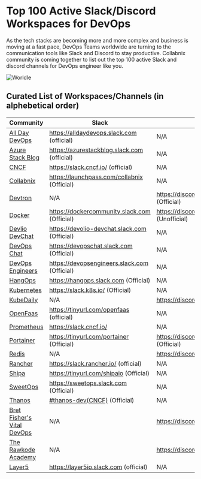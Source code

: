 # Top 100 Active Slack/Discord Workspaces for DevOps 

As the tech stacks are becoming more and more complex and business is moving at a fast pace, DevOps Teams worldwide are turning to the communication tools like Slack and Discord to stay productive. Collabnix community is coming together to list out the top 100 active Slack and discord channels for DevOps engineer like you.

![Worldle](devopschatroom.png)

## Curated List of Workspaces/Channels (in alphebetical order)

| Community  | Slack | Discord |
| ------------- | ------------- | ------------- | 
| [All Day DevOps](https://www.alldaydevops.com) | https://alldaydevops.slack.com (official) | N/A |
| [Azure Stack Blog]() | https://azurestackblog.slack.com (official) | N/A |
| [CNCF](https://cncf.io) | https://slack.cncf.io/ (official) | N/A |
| [Collabnix](https://www.collabnix.com) | https://launchpass.com/collabnix (Official) | N/A |
| [Devtron](https://devtron.ai/) | N/A | https://discord.com/invite/jsRG5qx2gp (Official) |
| [Docker](https://docker.com)   | https://dockercommunity.slack.com (Official)  | https://discord.gg/CVBzBtdY (Unofficial) |
| [Devlio DevChat]() | https://devolio-devchat.slack.com (Official) | N/A | 
| [DevOps Chat](https://devopschat.co) | https://devopschat.slack.com (Official) | N/A | 
| [DevOps Engineers](https://www.devopsengineers.com) | https://devopsengineers.slack.com (Official) | N/A | 
| [HangOps]() | https://hangops.slack.com (Official) | N/A | 
| [Kubernetes](https://www.kubernetes.dev/)  | https://slack.k8s.io/ (Official)  | N/A |
| [KubeDaily](https://www.kubedaily.live) | N/A | https://discord.gg/rEvr7vq (Official) | 
| [OpenFaas](https://openfaas.com) | https://tinyurl.com/openfaas (official) | N/A |
| [Prometheus](https://prometheus.io/) |  https://slack.cncf.io/ | N/A |
| [Portainer](https://portainer.io) | https://tinyurl.com/portainer (Official) | https://discord.com/invite/j8fVken (Official) |
| [Redis](https://developer.redis.com) | N/A | https://discord.gg/redis (Official)|
| [Rancher](https://rancher.com) | https://slack.rancher.io/ (official) | N/A |
| [Shipa](https://shipa.io) | https://tinyurl.com/shipaio (Official) | N/A |
| [SweetOps](https://sweetops.com) | https://sweetops.slack.com (Official) | N/A | 
| [Thanos](https://thanos.io) | [#thanos-dev(CNCF)](https://slack.cncf.io/) (Official) | N/A | 
| [Bret Fisher's Vital DevOps](https://devops.fan) | N/A | https://discord.gg/CXvdcE66vw |
| [The Rawkode Academy ](https://discord.gg/f4FBMcH8) | N/A | https://discord.gg/f4FBMcH8 | 
| [Layer5](https://layer5.io/) | https://layer5io.slack.com (official) | N/A |
